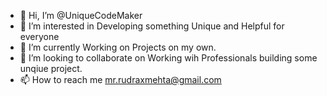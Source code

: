 - 👋 Hi, I’m @UniqueCodeMaker
- 👀 I’m interested in Developing something Unique and Helpful for everyone
- 🌱 I’m currently Working on Projects on my own.
- 💞️ I’m looking to collaborate on Working wih Professionals building some unqiue project. 
- 📫 How to reach me mr.rudraxmehta@gmail.com

<!---
UniqueCodeMaker/UniqueCodeMaker is a ✨ special ✨ repository because its `README.md` (this file) appears on your GitHub profile.
You can click the Preview link to take a look at your changes.
--->
